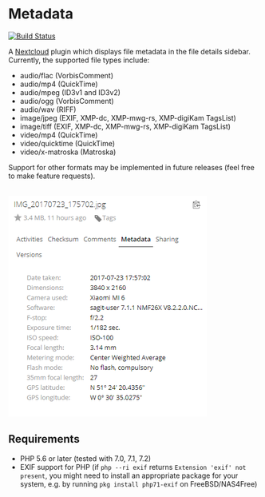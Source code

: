 # Metadata
[![Build Status](https://travis-ci.org/gino0631/nextcloud-metadata.svg?branch=master)](https://travis-ci.org/gino0631/nextcloud-metadata)

A [Nextcloud](https://nextcloud.com/) plugin which displays file metadata in the file details sidebar. Currently, the supported file types include:
- audio/flac (VorbisComment)
- audio/mp4 (QuickTime)
- audio/mpeg (ID3v1 and ID3v2)
- audio/ogg (VorbisComment)
- audio/wav (RIFF)
- image/jpeg (EXIF, XMP-dc, XMP-mwg-rs, XMP-digiKam TagsList)
- image/tiff (EXIF, XMP-dc, XMP-mwg-rs, XMP-digiKam TagsList)
- video/mp4 (QuickTime)
- video/quicktime (QuickTime)
- video/x-matroska (Matroska)

Support for other formats may be implemented in future releases (feel free to make feature requests).

<br><kbd><img src="screenshots/jpg-metadata.png?raw=true"></kbd>

## Requirements
* PHP 5.6 or later (tested with 7.0, 7.1, 7.2)
* EXIF support for PHP (if `php --ri exif` returns `Extension 'exif' not present`, you might need to install an appropriate package for your system, e.g. by running `pkg install php71-exif` on FreeBSD/NAS4Free)
